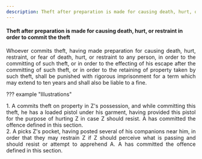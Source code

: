 ```yaml
---
description: Theft after preparation is made for causing death, hurt, or restraint in order to commit the theft
---
```


#### Theft after preparation is made for causing death, hurt, or restraint in order to commit the theft
<div style="text-align: justify">

Whoever commits theft, having made preparation for causing death, hurt, restraint, or fear of death, hurt, or restraint to any person, in order to the committing of such theft, or in order to the effecting of his escape after the committing of such theft, or in order to the retaining of property taken by such theft, shall be punished with rigorous imprisonment for a term which may extend to ten years and shall also be liable to a fine.

</div>

??? example "Illustrations"
    <div style="text-align: justify"> 1. A commits theft on property in Z's possession, and while committing this theft, he has a loaded pistol under his garment, having provided this pistol for the purpose of hurting Z in case Z should resist. A has committed the offence defined in this section.
    <div style="text-align: justify"> 2. A picks Z's pocket, having posted several of his companions near him, in order that they may restrain Z if Z should perceive what is passing and should resist or attempt to apprehend A. A has committed the offence defined in this section.

